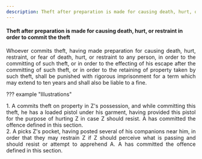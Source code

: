 ```yaml
---
description: Theft after preparation is made for causing death, hurt, or restraint in order to commit the theft
---
```


#### Theft after preparation is made for causing death, hurt, or restraint in order to commit the theft
<div style="text-align: justify">

Whoever commits theft, having made preparation for causing death, hurt, restraint, or fear of death, hurt, or restraint to any person, in order to the committing of such theft, or in order to the effecting of his escape after the committing of such theft, or in order to the retaining of property taken by such theft, shall be punished with rigorous imprisonment for a term which may extend to ten years and shall also be liable to a fine.

</div>

??? example "Illustrations"
    <div style="text-align: justify"> 1. A commits theft on property in Z's possession, and while committing this theft, he has a loaded pistol under his garment, having provided this pistol for the purpose of hurting Z in case Z should resist. A has committed the offence defined in this section.
    <div style="text-align: justify"> 2. A picks Z's pocket, having posted several of his companions near him, in order that they may restrain Z if Z should perceive what is passing and should resist or attempt to apprehend A. A has committed the offence defined in this section.

